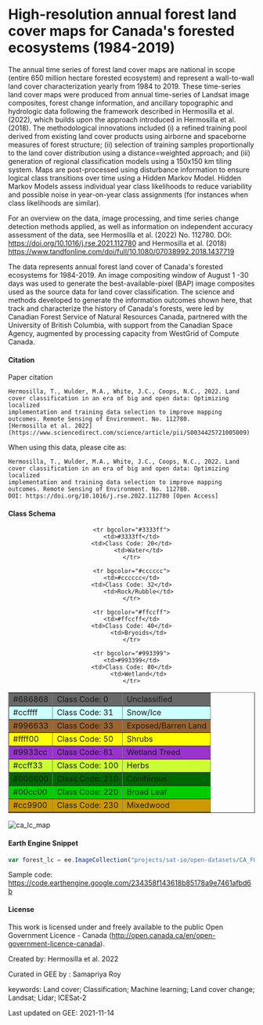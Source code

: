 # High-resolution annual forest land cover maps for Canada's forested ecosystems (1984-2019)

The annual time series of forest land cover maps are national in scope (entire 650 million hectare forested ecosystem) and represent a wall-to-wall land cover characterization yearly from 1984 to 2019. These time-series land cover maps were produced from annual time-series of Landsat image composites, forest change information, and ancillary topographic and hydrologic data following the framework described in Hermosilla et al. (2022), which builds upon the approach introduced in Hermosilla et al. (2018). The methodological innovations included (i) a refined training pool derived from existing land cover products using airborne and spaceborne measures of forest structure; (ii) selection of training samples proportionally to the land cover distribution using a distance=weighted approach; and (iii) generation of regional classification models using a 150x150 km tiling system. Maps are post-processed using disturbance information to ensure logical class transitions over time using a Hidden Markov Model. Hidden Markov Models assess individual year class likelihoods to reduce variability and possible noise in year-on-year class assignments (for instances when class likelihoods are similar).

For an overview on the data, image processing, and time series change detection methods applied, as well as information on independent accuracy assessment of the data, see Hermosilla et al. (2022) No. 112780. DOI: https://doi.org/10.1016/j.rse.2021.112780 and Hermosilla et al. (2018) https://www.tandfonline.com/doi/full/10.1080/07038992.2018.1437719

The data represents annual forest land cover of Canada's forested ecosystems for 1984-2019. An image compositing window of August 1 -30 days was used to generate the best-available-pixel (BAP) image composites used as the source data for land cover classification. The science and methods developed to generate the information outcomes shown here, that track and characterize the history of Canada's forests, were led by Canadian Forest Service of Natural Resources Canada, partnered with the University of British Columbia, with support from the Canadian Space Agency, augmented by processing capacity from WestGrid of Compute Canada.


#### Citation

Paper citation

```
Hermosilla, T., Wulder, M.A., White, J.C., Coops, N.C., 2022. Land cover classification in an era of big and open data: Optimizing localized
implementation and training data selection to improve mapping outcomes. Remote Sensing of Environment. No. 112780.
[Hermosilla et al. 2022](https://www.sciencedirect.com/science/article/pii/S0034425721005009)
```

When using this data, please cite as:

```
Hermosilla, T., Wulder, M.A., White, J.C., Coops, N.C., 2022. Land cover classification in an era of big and open data: Optimizing localized
implementation and training data selection to improve mapping outcomes. Remote Sensing of Environment. No. 112780.
DOI: https://doi.org/10.1016/j.rse.2022.112780 [Open Access]
```

#### Class Schema

<center>

<table width="500" border="1">
	<tr bgcolor="#686868">
		<td>#686868</td>
    <td>Class Code: 0</td>
    <td>Unclassified</td>
	</tr>

	<tr bgcolor="#3333ff">
    <td>#3333ff</td>
    <td>Class Code: 20</td>
		<td>Water</td>
	</tr>

  <tr bgcolor="#ccffff">
    <td>#ccffff</td>
    <td>Class Code: 31</td>
		<td>Snow/Ice</td>
	</tr>

	<tr bgcolor="#cccccc">
    <td>#cccccc</td>
    <td>Class Code: 32</td>
		<td>Rock/Rubble</td>
	</tr>
  <tr bgcolor="#996633">
    <td>#996633</td>
    <td>Class Code: 33</td>
		<td>Exposed/Barren Land</td>
	</tr>

	<tr bgcolor="#ffccff">
    <td>#ffccff</td>
    <td>Class Code: 40</td>
		<td>Bryoids</td>
	</tr>

  <tr bgcolor="#ffff00">
    <td>#ffff00</td>
    <td>Class Code: 50</td>
		<td>Shrubs</td>
	</tr>

	<tr bgcolor="#993399">
    <td>#993399</td>
    <td>Class Code: 80</td>
		<td>Wetland</td>
	</tr>

  <tr bgcolor="#9933cc">
    <td>#9933cc</td>
    <td>Class Code: 81</td>
		<td>Wetland Treed</td>
	</tr>

  <tr bgcolor="#ccff33">
    <td>#ccff33</td>
    <td>Class Code: 100</td>
		<td>Herbs</td>
	</tr>

  <tr bgcolor="#006600">
    <td>#006600</td>
    <td>Class Code: 210</td>
		<td>Coniferous</td>
	</tr>

  <tr bgcolor="#00cc00">
    <td>#00cc00</td>
    <td>Class Code: 220</td>
		<td>Broad Leaf</td>
	</tr>

  <tr bgcolor="#cc9900">
    <td>#cc9900</td>
    <td>Class Code: 230</td>
		<td>Mixedwood</td>
	</tr>


</table>

</center>


![ca_lc_map](https://user-images.githubusercontent.com/6677629/141745218-48410de0-0956-4da9-b90b-05d0c1bd485f.gif)


#### Earth Engine Snippet

```js
var forest_lc = ee.ImageCollection("projects/sat-io/open-datasets/CA_FOREST_LC_VLCE2");
```

Sample code: https://code.earthengine.google.com/234358f143618b85178a9e7461afbd6b


#### License
This work is licensed under and freely available to the public Open Government Licence - Canada (http://open.canada.ca/en/open-government-licence-canada).

Created by: Hermosilla et al. 2022

Curated in GEE by : Samapriya Roy

keywords: Land cover; Classification; Machine learning; Land cover change; Landsat; Lidar; ICESat-2

Last updated on GEE: 2021-11-14
